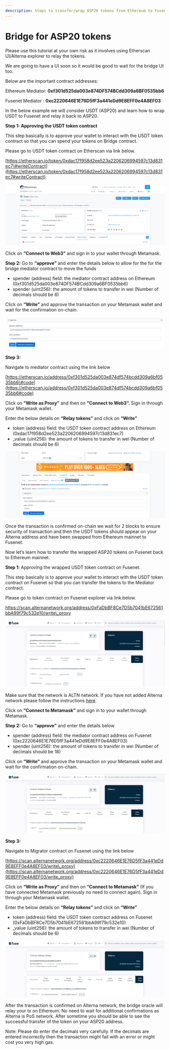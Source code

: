 ```yaml
---
description: Steps to transfer/wrap ASP20 tokens from Ethereum to Fusenet
---
```


# Bridge for ASP20 tokens

Please use this tutorial at your own risk as it involves using Etherscan UI/Alterna explorer to relay the tokens.

We are going to have a UI soon so it would be good to wait for the bridge UI too.

Below are the important contract addresses: 

Ethereum Mediator: **0xf301d525da003e874DF574BCdd309a6BF0535bb6**

Fusenet Mediator : **0xc2220646E1E76D5fF3a441eDd9E8EFF0e4A8EF03**

In the below example we will consider USDT \(ASP20\) and learn how to wrap USDT to Fusenet and relay it back to ASP20.

**Step 1:** **Approving the USDT token contract**

This step basically is to approve your wallet to interact with the USDT token contract so that you can spend your tokens on Bridge contract.

Please go to USDT token contract on Etherscan via link below.

[https://etherscan.io/token/0xdac17f958d2ee523a2206206994597c13d831ec7\#writeContract](https://etherscan.io/token/0xdac17f958d2ee523a2206206994597c13d831ec7#writeContract) ![](../../.gitbook/assets/0%20%283%29.png)

![](../../.gitbook/assets/1%20%286%29.png)

Click on **“Connect to Web3”** and sign in to your wallet through Metamask.

**Step 2:** Go to **“approve”** and enter the details below to allow for the for the bridge mediator contract to move the funds

* spender \(address\) field: the mediator contract address on Ethereum \(0xf301d525da003e874DF574BCdd309a6BF0535bb6\)
* spender \(uint256\): the amount of tokens to transfer in wei \(Number of decimals should be 6\)

Click on **“Write”** and approve the transaction on your Metamask wallet and wait for the confirmation on-chain.

![](../../.gitbook/assets/2%20%286%29.png)

**Step 3:**

Navigate to mediator contract using the link below

[https://etherscan.io/address/0xf301d525da003e874df574bcdd309a6bf0535bb6\#code](https://etherscan.io/address/0xf301d525da003e874df574bcdd309a6bf0535bb6#code)

Click on **“Write as Proxy”** and then on **“Connect to Web3”.** Sign in through your Metamask wallet.

Enter the below details on **“Relay tokens”** and click on **“Write”**

* token \(address\) field: the USDT token contract address on Ethereum \(0xdac17f958d2ee523a2206206994597c13d831ec7\)
* \_value \(uint256\): the amount of tokens to transfer in wei \(Number of decimals should be 6\)

![](../../.gitbook/assets/3%20%285%29.png)

Once the transaction is confirmed on-chain we wait for 2 blocks to ensure security of transaction and then the USDT tokens should appear on your Alterna address and have been swapped from Ethereum mainnet to Fusenet.

Now let’s learn how to transfer the wrapped ASP20 tokens on Fusenet back to Ethereum mainnet.

**Step 1:** Approving the wrapped USDT token contract on Fusenet. 

This step basically is to approve your wallet to interact with the USDT token contract on Fusenet so that you can transfer the tokens to the Mediator contract.

Please go to token contract on Fusenet explorer via link below.

https://scan.alternanetwork.org/address/0xFaDbBF8Ce7D5b7041bE672561bbA99f79c532e10/write\_proxy

![](../../.gitbook/assets/4%20%286%29.png)

Make sure that the network is ALTN network. If you have not added Alterna network please follow the instructions [here](https://docs.alternanetwork.org/the-fuse-studio/getting-started/how-to-add-fuse-to-your-metamask).

Click on **“Connect to Metamask”** and sign in to your wallet through Metamask.

 **Step 2:** Go to **“approve”** and enter the details below

* spender \(address\) field: the mediator contract address on Fusenet \(0xc2220646E1E76D5fF3a441eDd9E8EFF0e4A8EF03\)
* spender \(uint256\): the amount of tokens to transfer in wei \(Number of decimals should be 18\)

Click on **“Write”** and approve the transaction on your Metamask wallet and wait for the confirmation on-chain.

![](../../.gitbook/assets/5%20%284%29.png)

**Step 3:**

Navigate to Migrator contract on Fusenet using the link below

[https://scan.alternanetwork.org/address/0xc2220646E1E76D5fF3a441eDd9E8EFF0e4A8EF03/write\_proxy](https://scan.alternanetwork.org/address/0xc2220646E1E76D5fF3a441eDd9E8EFF0e4A8EF03/write_proxy)

Click on **“Write as Proxy”** and then on **“Connect to Metamask”** \(If you have connected Metamask previously no need to connect again\). Sign in through your Metamask wallet.

Enter the below details on **“Relay tokens”** and click on **“Write”**

* token \(address\) field: the USDT token contract address on Fusenet \(0xFaDbBF8Ce7D5b7041bE672561bbA99f79c532e10\)
* \_value \(uint256\): the amount of tokens to transfer in wei \(Number of decimals should be 6\)

![](../../.gitbook/assets/6%20%285%29.png)

After the transaction is confirmed on Alterna network, the bridge oracle will relay your tx on Ethereum. No need to wait for additional confirmations as Alterna is PoS network. After sometime you should be able to see the successful transfer of the token on your ASP20 address.

Note: Please do enter the decimals very carefully. If the decimals are entered incorrectly then the transaction might fail with an error or might cost you very high gas.

